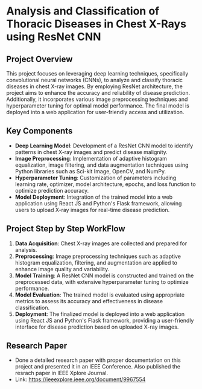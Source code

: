 # Analysis and Classification of Thoracic Diseases in Chest X-Rays using ResNet CNN

## Project Overview
This project focuses on leveraging deep learning techniques, specifically convolutional neural networks (CNNs), to analyze and classify thoracic diseases in chest X-ray images. By employing ResNet architecture, the project aims to enhance the accuracy and reliability of disease prediction. Additionally, it incorporates various image preprocessing techniques and hyperparameter tuning for optimal model performance. The final model is deployed into a web application for user-friendly access and utilization.

## Key Components
- **Deep Learning Model**: Development of a ResNet CNN model to identify patterns in chest X-ray images and predict disease malignity.
- **Image Preprocessing**: Implementation of adaptive histogram equalization, image filtering, and data augmentation techniques using Python libraries such as Sci-kit Image, OpenCV, and NumPy.
- **Hyperparameter Tuning**: Customization of parameters including learning rate, optimizer, model architecture, epochs, and loss function to optimize prediction accuracy.
- **Model Deployment**: Integration of the trained model into a web application using React JS and Python's Flask framework, allowing users to upload X-ray images for real-time disease prediction.

## Project Step by Step WorkFlow
1. **Data Acquisition**: Chest X-ray images are collected and prepared for analysis.
2. **Preprocessing**: Image preprocessing techniques such as adaptive histogram equalization, filtering, and augmentation are applied to enhance image quality and variability.
3. **Model Training**: A ResNet CNN model is constructed and trained on the preprocessed data, with extensive hyperparameter tuning to optimize performance.
4. **Model Evaluation**: The trained model is evaluated using appropriate metrics to assess its accuracy and effectiveness in disease classification.
5. **Deployment**: The finalized model is deployed into a web application using React JS and Python's Flask framework, providing a user-friendly interface for disease prediction based on uploaded X-ray images.

## Research Paper
- Done a detailed research paper with proper documentation on this project and presented it in an IEEE Conference. Also published the resrach paper in IEEE Xplore Journal.
- Link: https://ieeexplore.ieee.org/document/9967554
